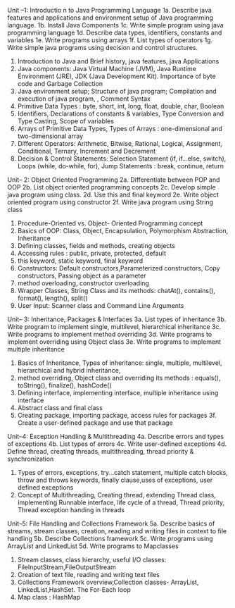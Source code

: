 Unit –1: Introductio n to Java Programming Language
1a. Describe java features and applications and environment setup of Java programming language.
1b. Install Java Components
1c. Write simple program using java programming language
1d. Describe data types, identifiers, constants and variables
1e. Write programs using arrays
1f. List types of operators 
1g. Write simple java programs using decision and control structures.

1. Introduction to Java and Brief history, java features, java Applications
2. Java components: Java Virtual Machine (JVM), Java Runtime Environment (JRE), JDK (Java Development Kit). Importance of byte code and Garbage Collection
3. Java environment setup; Structure of java program; Compilation and execution of java program, , Comment Syntax
4. Primitive Data Types : byte, short, int, long, float, double, char, Boolean
5. Identifiers, Declarations of constants & variables, Type Conversion and Type Casting, Scope of variables
6. Arrays of Primitive Data Types, Types of Arrays : one-dimensional and two-dimensional array
7. Different Operators: Arithmetic, Bitwise, Rational, Logical, Assignment, Conditional, Ternary, Increment and Decrement
8. Decision & Control Statements: Selection Statement (if, if...else, switch), Loops (while, do-while, for), Jump Statements : break, continue, return

Unit– 2: Object Oriented Programming
2a. Differentiate between POP and OOP
2b. List object oriented programming concepts
2c. Develop simple java program using class.
2d. Use this and final keyword
2e. Write object oriented program using constructor
2f. Write java program using String class

1. Procedure-Oriented vs. Object- Oriented Programming concept
2. Basics of OOP: Class, Object, Encapsulation, Polymorphism Abstraction, Inheritance
3. Defining classes, fields and methods, creating objects
4. Accessing rules : public, private, protected, default
5. this keyword, static keyword, final keyword
6. Constructors: Default constructors,Parameterized constructors, Copy constructors, Passing object as a parameter
7. method overloading, constructor overloading
8. Wrapper Classes, String Class and its methods: chatAt(), contains(), format(), length(), split()
9. User Input: Scanner class and Command Line Arguments

Unit– 3: Inheritance, Packages & Interfaces
3a. List types of inheritance
3b. Write program to implement single, multilevel, hierarchical inheritance
3c. Write programs to implement method overriding
3d. Write programs to implement overriding using Object class
3e. Write programs to implement multiple inheritance

1. Basics of Inheritance, Types of inheritance: single, multiple, multilevel, hierarchical and hybrid inheritance,
2. method overriding, Object class and overriding its methods : equals(), toString(), finalize(), hashCode()
3. Defining interface, implementing interface, multiple inheritance using interface
4. Abstract class and final class
5. Creating package, importing package, access rules for packages
3f. Create a user-defined package and use that package

Unit–4: Exception Handling & Multithreading
4a. Describe errors and types of exceptions
4b. List types of errors
4c. Write user-defined exceptions
4d. Define thread, creating threads, multithreading, thread priority & synchronization

1. Types of errors, exceptions, try...catch statement, multiple catch blocks, throw and throws keywords, finally clause,uses of exceptions, user defined exceptions
2. Concept of Multithreading, Creating thread,  extending Thread class, implementing Runnable interface, life cycle of a thread, Thread priority, Thread exception handing in threads

Unit–5: File Handling and Collections Framework
5a. Describe basics of streams, stream classes, creation, reading and writing files in context to file handling
5b. Describe Collections framework
5c. Write programs using ArrayList and LinkedList
5d. Write programs to Mapclasses
1. Stream classes, class hierarchy, useful I/O classes: FileInputStream,FileOutputStream
2. Creation of text file, reading and writing text files
3. Collections Framework overview,Collection classes- ArrayList, LinkedList,HashSet. The For-Each loop
4. Map class : HashMap
